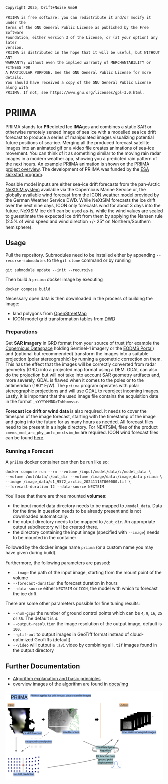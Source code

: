 ```
Copyright 2025, Drift+Noise GmbH

PRIIMA is free software: you can redistribute it and/or modify it under the
terms of the GNU General Public License as published by the Free Software
Foundation, either version 3 of the License, or (at your option) any later
version.
PRIIMA is distributed in the hope that it will be useful, but WITHOUT ANY
WARRANTY; without even the implied warranty of MERCHANTABILITY or FITNESS FOR
A PARTICULAR PURPOSE. See the GNU General Public License for more details.
You should have received a copy of the GNU General Public License along with
PRIIMA. If not, see https://www.gnu.org/licenses/gpl-3.0.html.
```

# PRIIMA

PRIIMA stands for **PR**edicted **I**ce **IMA**ges and combines a static SAR
or otherwise remotely sensed image of sea ice with a modelled sea ice drift
forecast to produce a series of manipulated images visualizing potential
future positions of sea-ice.
Merging all the produced forecast satellite images into an animated gif or a
video file creates animations of sea-ice movement. You can think of it as
something similar to the moving rain radar images in a modern weather app,
showing you a predicted rain pattern of the next hours. An example PRIIMA
animation is shown on the
[PRIIMA project overview](https://driftnoise.com/priima.html). The development
of PRIIMA was funded by the [ESA kickstart program](https://business.esa.int/news/kick-start-activities-new-funding-opportunity-for-innovative-applications-ideas).

Possible model inputs are either sea-ice drift forecasts from the pan-Arctic
[NeXtSIM system](https://data.marine.copernicus.eu/product/ARCTIC_ANALYSISFORECAST_PHY_ICE_002_011/description)
available via the Copernicus Marine Service or, the globally available wind
forecast from the
[ICON weather model](https://www.dwd.de/EN/research/weatherforecasting/num_modelling/01_num_weather_prediction_modells/icon_description.html)
provided by the German Weather Service DWD. While NeXtSIM forecasts the ice
drift over the next nine days, ICON only forecasts wind for about 3 days into
the future. NeXtSIM ice drift can be used as-is, while the wind values are
scaled to guesstimate the expected ice drift from them by applying the Nansen
rule (2.5% of wind speed and wind direction +/- 25° on Northern/Southern
hemisphere).

## Usage

Pull the repository. Submodules need to be installed either by appending
`--recurse-submodules` to the `git clone` command or by running

```
git submodule update --init --recursive
```

Then build a `priima` docker image by executing

```
docker compose build
```

Necessary open data is then downloaded in the process of building the image:

* land polygons from [OpenStreetMap](https://osmdata.openstreetmap.de/data/land-polygons.html)
* ICON model grid transformation tables from [DWD](https://www.dwd.de/EN/ourservices/opendata/opendata.html)

### Preparations

Get **SAR imagery** in GRD format from your source of trust (for example the
[Copernicus Dataspace](https://browser.dataspace.copernicus.eu) holding
Sentinel-1 imagery or the [EODMS Portal](https://www.eodms-sgdot.nrcan-rncan.gc.ca/))
and (optional but recommended) transform the images into a suitable projection
(polar stereographic) by running a geometric correction on them. This has the
effect that the images will be correctly converted from radar geometry (GRD)
into a projected map format using a DEM. GDAL can also do the projection but
will not take into account SAR geometry artifacts and, more severely, GDAL is
flawed when it comes to the poles or to the antimeridian (180° E/W). The
`priima` program operates with polar stereographic projections and will use
GDAL to reproject incoming images. Lastly, it is important that the used
image file contains the acquisition date in the format `_<YYYYMMDD>T<hhmmss>`.

**Forecast ice drift or wind data** is also required. It needs to cover the
timespan of the image forecast, starting with the timestamp of the image and
going into the future for as many hours as needed. All forecast files need
to be present in a single directory. For NEXTSIM, files of the product
`cmems_mod_arc_phy_anfc_nextsim_hm` are required. ICON wind forecast files
can be found [here](https://opendata.dwd.de/weather/nwp/icon/grib/).

### Running a Forecast

A `priima` docker container can then be run like so:

```
docker compose run --rm --volume /input/model/data/:/model_data \
--volume /out/data/:/out_dir --volume /image/data:/image_data priima \
--image /image_data/s1_9572_arctic_20241115T060000.tif \
--forecast-duration 12 --data-source NEXTSIM
```

You'll see that there are three mounted **volumes**:
* the input model data directory needs to be mapped to `/model_data`. Data for
  the time in question needs to be already present and is not downloaded
  automatically.
* the output directory needs to be mapped to `/out_dir`. An appropriate output
  subdirectory will be created there.
* the directory containing the input image (specified with `--image`) needs to
  be mounted in the container

Followed by the docker image name `priima` (or a custom name you may have
given during build).

Furthermore, the following parameters are passed:
* `--image` the path of the input image, starting from the mount point of the
  volume
* `--forecast-duration` the forecast duration in hours
* `--data-source` either `NEXTSIM` or `ICON`, the model with which to forecast
  the ice drift

There are some other parameters possible for fine tuning results:
* `--num-gcps` the number of ground control points which can be `4`, `9`,
  `16`, `25` or `36`. The default is `4`.
* `--output-resolution` the image resolution of the output image, default is
  `100`.
* `--gtif-out` to output images in GeoTiff format instead of cloud-optimized
  GeoTiffs (default)
* `--video` will output a `.avi` video by combining all `.tif` images found in
  the output directory

## Further Documentation

* [Algorithm explanation and basic principles](docs/algorithm-explanation.md)
* overview images of the algorithm are found in [docs/img](docs/img)

![](docs/img/priima_algorithm_overview.png)